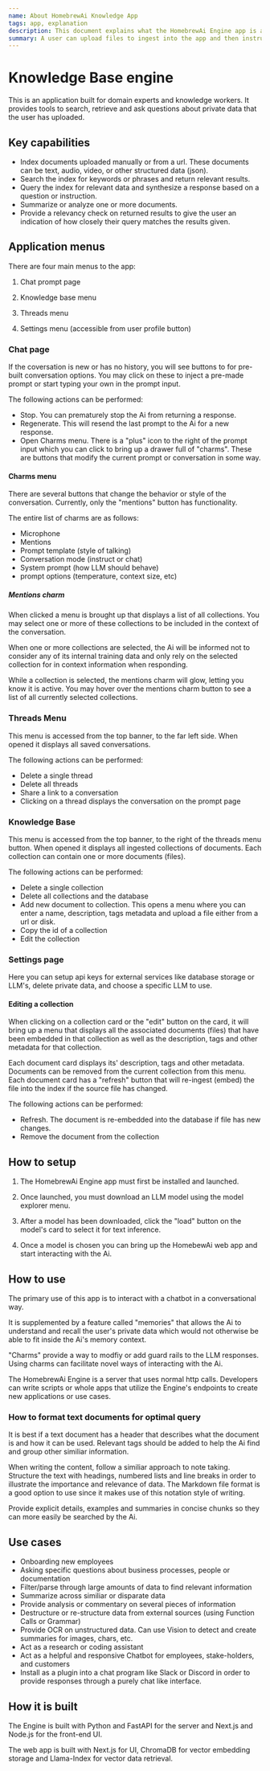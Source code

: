 ```yaml
---
name: About HomebrewAi Knowledge App
tags: app, explanation
description: This document explains what the HomebrewAi Engine app is and what it can do.
summary: A user can upload files to ingest into the app and then instruct or ask questions to the LLM about the files.
---
```


# Knowledge Base engine

This is an application built for domain experts and knowledge workers. It provides tools to search, retrieve and ask questions about private data that the user has uploaded.

## Key capabilities

- Index documents uploaded manually or from a url. These documents can be text, audio, video, or other structured data (json).
- Search the index for keywords or phrases and return relevant results.
- Query the index for relevant data and synthesize a response based on a question or instruction.
- Summarize or analyze one or more documents.
- Provide a relevancy check on returned results to give the user an indication of how closely their query matches the results given.

## Application menus

There are four main menus to the app:

1. Chat prompt page

2. Knowledge base menu

3. Threads menu

4. Settings menu (accessible from user profile button)

### Chat page

If the coversation is new or has no history, you will see buttons to for pre-built conversation options. You may click on these to inject a pre-made prompt or start typing your own in the prompt input.

The following actions can be performed:

- Stop. You can prematurely stop the Ai from returning a response.
- Regenerate. This will resend the last prompt to the Ai for a new response.
- Open Charms menu. There is a "plus" icon to the right of the prompt input which you can click to bring up a drawer full of "charms". These are buttons that modify the current prompt or conversation in some way.

#### Charms menu

There are several buttons that change the behavior or style of the conversation. Currently, only the "mentions" button has functionality.

The entire list of charms are as follows:

- Microphone
- Mentions
- Prompt template (style of talking)
- Conversation mode (instruct or chat)
- System prompt (how LLM should behave)
- prompt options (temperature, context size, etc)

##### Mentions charm

When clicked a menu is brought up that displays a list of all collections. You may select one or more of these collections to be included in the context of the conversation.

When one or more collections are selected, the Ai will be informed not to consider any of its internal training data and only rely on the selected collection for in context information when responding.

While a collection is selected, the mentions charm will glow, letting you know it is active. You may hover over the mentions charm button to see a list of all currently selected collections.

### Threads Menu

This menu is accessed from the top banner, to the far left side. When opened it displays all saved conversations.

The following actions can be performed:

- Delete a single thread
- Delete all threads
- Share a link to a conversation
- Clicking on a thread displays the conversation on the prompt page

### Knowledge Base

This menu is accessed from the top banner, to the right of the threads menu button. When opened it displays all ingested collections of documents. Each collection can contain one or more documents (files).

The following actions can be performed:

- Delete a single collection
- Delete all collections and the database
- Add new document to collection. This opens a menu where you can enter a name, description, tags metadata and upload a file either from a url or disk.
- Copy the id of a collection
- Edit the collection

### Settings page

Here you can setup api keys for external services like database storage or LLM's, delete private data, and choose a specific LLM to use.

#### Editing a collection

When clicking on a collection card or the "edit" button on the card, it will bring up a menu that displays all the associated documents (files) that have been embedded in that collection as well as the description, tags and other metadata for that collection.

Each document card displays its' description, tags and other metadata. Documents can be removed from the current collection from this menu. Each document card has a "refresh" button that will re-ingest (embed) the file into the index if the source file has changed.

The following actions can be performed:

- Refresh. The document is re-embedded into the database if file has new changes.
- Remove the document from the collection

## How to setup

1. The HomebrewAi Engine app must first be installed and launched.

2. Once launched, you must download an LLM model using the model explorer menu.

3. After a model has been downloaded, click the "load" button on the model's card to select it for text inference.

4. Once a model is chosen you can bring up the HomebewAi web app and start interacting with the Ai.

## How to use

The primary use of this app is to interact with a chatbot in a conversational way.

It is supplemented by a feature called "memories" that allows the Ai to understand and recall the user's private data which would not otherwise be able to fit inside the Ai's memory context.

"Charms" provide a way to modfiy or add guard rails to the LLM responses. Using charms can facilitate novel ways of interacting with the Ai.

The HomebrewAi Engine is a server that uses normal http calls. Developers can write scripts or whole apps that utilize the Engine's endpoints to create new applications or use cases.

### How to format text documents for optimal query

It is best if a text document has a header that describes what the document is and how it can be used. Relevant tags should be added to help the Ai find and group other similiar information.

When writing the content, follow a similiar approach to note taking. Structure the text with headings, numbered lists and line breaks in order to illustrate the importance and relevance of data. The Markdown file format is a good option to use since it makes use of this notation style of writing.

Provide explicit details, examples and summaries in concise chunks so they can more easily be searched by the Ai.

## Use cases

- Onboarding new employees
- Asking specific questions about business processes, people or documentation
- Filter/parse through large amounts of data to find relevant information
- Summarize across similiar or disparate data
- Provide analysis or commentary on several pieces of information
- Destructure or re-structure data from external sources (using Function Calls or Grammar)
- Provide OCR on unstructured data. Can use Vision to detect and create summaries for images, chars, etc.
- Act as a research or coding assistant
- Act as a helpful and responsive Chatbot for employees, stake-holders, and customers
- Install as a plugin into a chat program like Slack or Discord in order to provide responses through a purely chat like interface.

## How it is built

The Engine is built with Python and FastAPI for the server and Next.js and Node.js for the front-end UI.

The web app is built with Next.js for UI, ChromaDB for vector embedding storage and Llama-Index for vector data retrieval.
